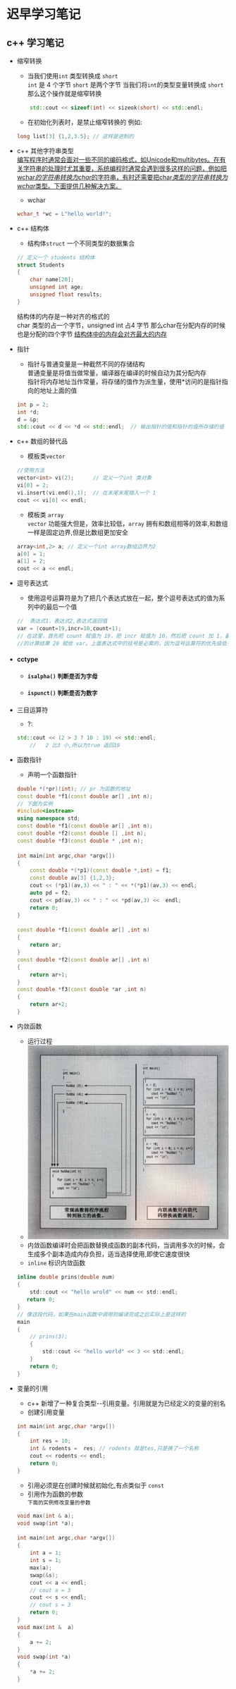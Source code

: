 # 迟早学习笔记
## c++ 学习笔记

* 缩窄转换  
	* 当我们使用`int` 类型转换成 `short`   
	`int` 是 4 个字节 `short` 是两个字节 当我们将`int`的类型变量转换成 `short` 那么这个操作就是缩窄转换
	```c++
		std::cout << sizeof(int) << sizeok(short) << std::endl;
	```
	* 在初始化列表时，是禁止缩窄转换的 例如:
	```c++
	long list[3] {1,2,3.5}; // 这样是进制的
	```
* c++ 其他字符串类型    
<u>编写程序时通常会面对一些不同的编码格式，如Unicode和multibytes。在有关字符串的处理时尤其重要，系统编程时通常会遇到很多这样的问题，例如把wchar*的字符串转换为char*的字符串，有时还需要把char*类型的字符串转换为wchar*类型。下面提供几种解决方案。</u>
	* wchar  
	```c++
	wchar_t *wc = L"hello world!"; 

	```
* c++ 结构体  
	* 结构体`struct` 一个不同类型的数据集合
	```c++ 
	// 定义一个 students 结构体
	struct Students
	{
		char name[20];
		unsigned int age;
		unsigned float results;
	}
	```
	结构体的内存是一种对齐的格式的 <br>
	char 类型的占一个字节，unsigned int 占4 字节 那么char在分配内存的时候也是分配的四个字节 <u>结构体中的内存会对齐最大的内存</u>
* 指针 
	* 指针与普通变量是一种截然不同的存储结构  
	普通变量是将值当做常量，编译器在编译的时候自动为其分配内存  
	指针将内存地址当作常量，将存储的值作为派生量，使用*访问的是指针指向的地址上面的值  
	```c++
	int p = 2;
	int *d;
	d = &p;
	std::cout << d << *d << std::endl;  // 输出指针的值和指针的值所存储的值
	```
* c++ 数组的替代品
	* 模板类`vector`<br>
	```c++
	//使用方法
	vector<int> vi(2); 		// 定义一个int 类对象
	vi[0] = 2;
	vi.insert(vi.end(),1);  // 在末尾末尾插入一个 1
	cout << vi[0] << endl;
	```
	* 模板类 `array`<br>
	`vector` 功能强大但是，效率比较低，`array` 拥有和数组相等的效率,和数组一样是固定边界,但是比数组更加安全  
	```c++
	array<int,2> a; // 定义一个int array数组边界为2
	a[0] = 1;
	a[1] = 2;
	cout << a << endl;
	```
* 逗号表达式
	* 使用逗号运算符是为了把几个表达式放在一起，整个逗号表达式的值为系列中的最后一个值
	```c++
	// 	表达式1，表达式2,表达式返回值
	var = (count=19,incr=10,count+1);
	// 在这里，首先把 count 赋值为 19，把 incr 赋值为 10，然后把 count 加 1，最后，把最右边表达式 count+1
	//的计算结果 20 赋给 var。上面表达式中的括号是必需的，因为逗号运算符的优先级低于赋值操作符。
	```
* #### cctype
	* #### `isalpha()` <font size=2>判断是否为字母</font>
	* #### `ispunct()` <font size=2>判断是否为数字</font>
* 三目运算符
	* ?:
	```c++
	std::cout << (2 > 3 ? 10 : 19) << std::endl;
		//   2 比3 小,所以为true 返回19
	```
* 函数指针
	*  声明一个函数指针
	```c++
	double *(*pr)(int); // pr 为函数的地址
	const double *f1(const double ar[] ,int n);
	// 下面为实例
	#include<iostream>
	using namespace std;
	const double *f1(const double ar[] ,int n);
	const double *f2(const double [] ,int n);
	const double *f3(const double * ,int n);

	int main(int argc,char *argv[])
	{
		const double *(*p1)(const double *,int) = f1;
		const double av[3] {1,2,3};
		cout << (*p1)(av,3) << " : " << *(*p1)(av,3) << endl;
		auto pd = f2;
		cout << pd(av,3) << " : " << *pd(av,3) <<  endl;
		return 0;
	}

	const double *f1(const double ar[] ,int n)
	{
		return ar;
	}
	const double *f2(const double ar[] ,int n)
	{
		return ar+1;
	}
	const double *f3(const double *ar ,int n)
	{
		return ar+2;
	}


	```

* 内敛函数
	* 运行过程
	* ![demo](./src/nei.png)
	* 内敛函数编译时会把函数替换成函数的副本代码，当调用多次的时候，会生成多个副本造成内存负担，适当选择使用,即使它速度很快
	* `inline` 标识内敛函数
	```c
	inline double prins(double num)
	{
		std::cout << "hello wrold" << num << std::endl;
	   return 0;
	}
	// 像这段代码，如果在main函数中调用则编译完成之后实际上是这样的
	main
	{
		// prins(3);
		{
			std::cout << "hello world" << 3 << std::endl;
		}
		return 0;
	}
	```
* 变量的引用
	* c++ 新增了一种复合类型--引用变量。引用就是为已经定义的变量的别名
	* 创建引用变量
	```c
	int main(int argc,char *argv[])
	{
		int res = 10;
		int & rodents =  res; // rodents 就是tes,只是换了一个名称 
		cout << rodents << endl;
		return 0;
	}
	```
	* 引用必须是在创建时候就初始化,有点类似于 `const`
	* 引用作为函数的参数<br>
	`下面的实例修改变量的参数`
	```c
	void max(int & a);
	void swap(int *a);

	int main(int argc,char *argv[])
	{
		int a = 1;
		int s = 1;
		max(a);
		swap(&s);
		cout << a << endl;
		// cout a = 3
		cout << s << endl;
		// cout s = 3
		return 0;
	}
	void max(int &  a)
	{
		a += 2;
	}
	void swap(int *a)
	{
		*a += 2;
	}
	```
	
